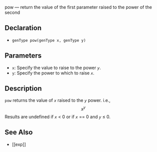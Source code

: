 pow — return the value of the first parameter raised to the power of the second
## Declaration
- ``genType pow(genType x, genType y)``
## Parameters
- ``x``:  Specify the value to raise to the power _`y`_.
- ``y``:  Specify the power to which to raise _`x`_.
## Description
`pow` returns the value of _`x`_ raised to the _`y`_ power. i.e.,
$$
x^{y}
$$
Results are undefined if _`x`_ < 0 or if _`x`_ == 0 and _`y`_ ≤ 0.
## See Also
- [[exp]]
